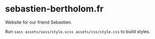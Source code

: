# sebastien-bertholom.fr

Website for our friend Sebastien.

Run `sass assets/sass/style.scss assets/css/style.css` to build styles.


